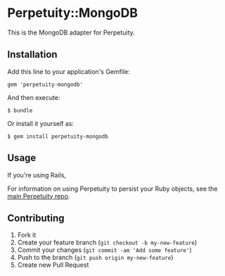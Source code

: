 # Perpetuity::MongoDB

This is the MongoDB adapter for Perpetuity.

## Installation

Add this line to your application's Gemfile:

    gem 'perpetuity-mongodb'

And then execute:

    $ bundle

Or install it yourself as:

    $ gem install perpetuity-mongodb

## Usage

If you're using Rails, 

For information on using Perpetuity to persist your Ruby objects, see the [main Perpetuity repo](https://github.com/jgaskins/perpetuity).

## Contributing

1. Fork it
2. Create your feature branch (`git checkout -b my-new-feature`)
3. Commit your changes (`git commit -am 'Add some feature'`)
4. Push to the branch (`git push origin my-new-feature`)
5. Create new Pull Request
